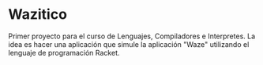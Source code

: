 # Wazitico
Primer proyecto para el curso de Lenguajes, Compiladores e Interpretes. La idea es hacer una aplicación que simule la aplicación "Waze" utilizando el lenguaje de programación Racket.
